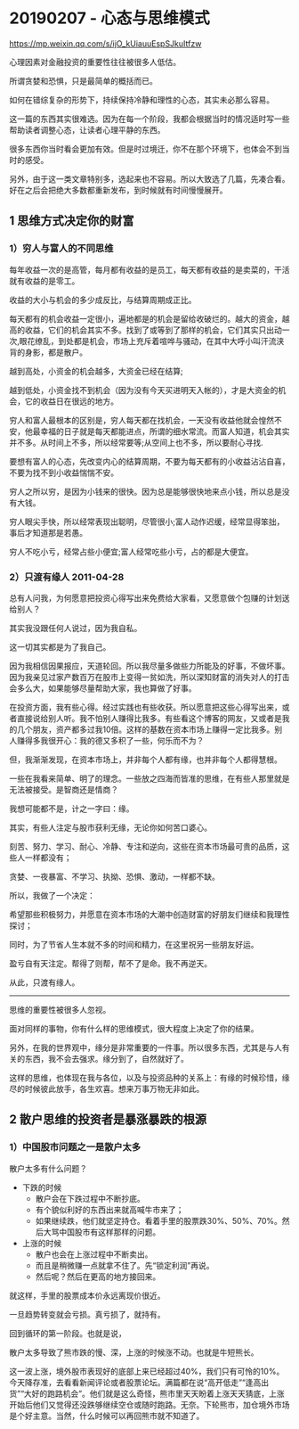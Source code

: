 # 20190207 - 心态与思维模式

https://mp.weixin.qq.com/s/ijO_kUiauuEspSJkuItfzw



心理因素对金融投资的重要性往往被很多人低估。

所谓贪婪和恐惧，只是最简单的概括而已。

如何在错综复杂的形势下，持续保持冷静和理性的心态，其实未必那么容易。

这一篇的东西其实很难选。因为在每一个阶段，我都会根据当时的情况适时写一些帮助读者调整心态，让读者心理平静的东西。

很多东西你当时看会更加有效。但是时过境迁，你不在那个环境下，也体会不到当时的感受。

另外，由于这一类文章特别多，选起来也不容易。所以大致选了几篇，先凑合看。好在之后会把绝大多数都重新发布，到时候就有时间慢慢展开。

## 1 思维方式决定你的财富

### 1）**穷人与富人的不同思维**

每年收益一次的是高管，每月都有收益的是员工，每天都有收益的是卖菜的，干活就有收益的是零工。

收益的大小与机会的多少成反比，与结算周期成正比。

每天都有的机会收益一定很小，遍地都是的机会是留给收破烂的。越大的资金，越高的收益，它们的机会其实不多。找到了或等到了那样的机会，它们其实只出动一次,眼花缭乱，到处都是机会，市场上充斥着喧哗与骚动，在其中大呼小叫汗流浃背的身影，都是散户。

越到高处，小资金的机会越多，大资金已经在结算;

越到低处，小资金找不到机会（因为没有今天买进明天入帐的），才是大资金的机会，它的收益日在很远的地方。

穷人和富人最根本的区别是，穷人每天都在找机会，一天没有收益他就会惶然不安，他最幸福的日子就是每天都能进点，所谓的细水常流。而富人知道，机会其实并不多。从时间上不多，所以经常要等;从空间上也不多，所以要耐心寻找.

要想有富人的心态，先改变内心的结算周期，不要为每天都有的小收益沾沾自喜，不要为找不到小收益惴惴不安。

穷人之所以穷，是因为小钱来的很快。因为总是能够很快地来点小钱，所以总是没有大钱。

穷人眼尖手快，所以经常表现出聪明，尽管很小;富人动作迟缓，经常显得笨拙，事后才知道那是若愚。

穷人不吃小亏，经常占些小便宜;富人经常吃些小亏，占的都是大便宜。

### 2）**只渡有缘人 2011-04-28**

总有人问我，为何愿意把投资心得写出来免费给大家看，又愿意做个包赚的计划送给别人？

其实我没跟任何人说过，因为我自私。

这一切其实都是为了我自己。

因为我相信因果报应，天道轮回。所以我尽量多做些力所能及的好事，不做坏事。因为我亲见过家产数百万在股市上变得一贫如洗，所以深知财富的消失对人的打击会多么大，如果能够尽量帮助大家，我也算做了好事。

在投资方面，我有些心得。经过实践也有些收获。所以愿意把这些心得写出来，或者直接说给别人听。我不怕别人赚得比我多。有些看这个博客的网友，又或者是我的几个朋友，资产都多过我10倍。这样的基数在资本市场上赚得一定比我多。别人赚得多我很开心：我的德又多积了一些，何乐而不为？

但，我渐渐发现，在资本市场上，并非每个人都有缘，也并非每个人都得慧根。

一些在我看来简单、明了的理念。一些放之四海而皆准的思维，在有些人那里就是无法被接受。是智商还是情商？

我想可能都不是，计之一字曰：缘。

其实，有些人注定与股市获利无缘，无论你如何苦口婆心。

刻苦、努力、学习、耐心、冷静、专注和逆向，这些在资本市场最可贵的品质，这些人一样都没有；

贪婪、一夜暴富、不学习、执拗、恐惧、激动，一样都不缺。

所以，我做了一个决定：

希望那些积极努力，并愿意在资本市场的大潮中创造财富的好朋友们继续和我理性探讨；

同时，为了节省人生本就不多的时间和精力，在这里祝另一些朋友好运。

盈亏自有天注定。帮得了则帮，帮不了是命。我不再逆天。

从此，只渡有缘人。

---

思维的重要性被很多人忽视。

面对同样的事物，你有什么样的思维模式，很大程度上决定了你的结果。

另外，在我的世界观中，缘分是非常重要的一件事。所以很多东西，尤其是与人有关的东西，我不会去强求。缘分到了，自然就好了。

这样的思维，也体现在我与各位，以及与投资品种的关系上：有缘的时候珍惜，缘尽的时候彼此放手，各生欢喜。想来万事万物无非如此。

## 2 散户思维的投资者是暴涨暴跌的根源

### 1）**中国股市问题之一是散户太多**

散户太多有什么问题？

- 下跌的时候
    - 散户会在下跌过程中不断抄底。
    - 有个貌似利好的东西出来就高喊牛市来了；
    - 如果继续跌，他们就坚定持仓。看着手里的股票跌30%、50%、70%。然后大骂中国股市有这样那样的问题。
- 上涨的时候
    - 散户也会在上涨过程中不断卖出。
    - 而且是稍微赚一点就拿不住了。先“锁定利润”再说。
    - 然后呢？然后在更高的地方接回来。

就这样，手里的股票成本价永远离现价很近。

一旦趋势转变就会亏损。真亏损了，就持有。

回到循环的第一阶段。也就是说，

散户太多导致了熊市跌的慢、深，上涨的时候涨不动。也就是牛短熊长。

这一波上涨，境外股市表现好的底部上来已经超过40%，我们只有可怜的10%。今天降存准，去看看新闻评论或者股票论坛。满篇都在说“高开低走”“逢高出货”“大好的跑路机会”。他们就是这么奇怪，熊市里天天盼着上涨天天猜底，上涨开始后他们又觉得还没跌够继续空仓或随时跑路。无奈。下轮熊市，加仓境外市场是个好主意。当然，什么时候可以再回熊市就不知道了。